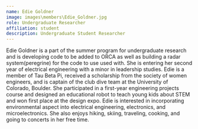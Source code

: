 ```yaml
---
name: Edie Goldner
image: images\members\Edie_Goldner.jpg
role: Undergraduate Researcher
affiliation: student
description: Undergraduate Student Researcher
---
```


Edie Goldner is a part of the summer program for undergraduate research and is developing code to be added to ORCA as well as building a radar system(peregrine) for the code to use used with. She is entering her second year of electrical engineering with a minor in leadership studies. Edie is a member of Tau Beta Pi, received a scholarship from the society of women engineers, and is captain of the club dive team at the University of Colorado, Boulder. She participated in a first-year engineering projects course and designed an educational robot to teach young kids about STEM and won first place at the design expo. Edie is interested in incorporating environmental aspect into electrical engineering, electronics, and microelectronics. She also enjoys hiking, skiing, traveling, cooking, and going to concerts in her free time. 
